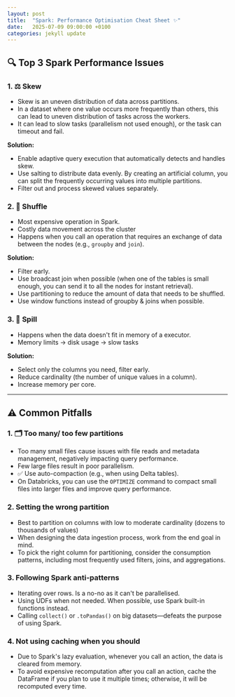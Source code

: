 ```yaml
---
layout: post
title:  "Spark: Performance Optimisation Cheat Sheet ✨"
date:   2025-07-09 09:00:00 +0100
categories: jekyll update
---
```


## 🔍 Top 3 Spark Performance Issues

### 1. ⚖️ Skew 
- Skew is an uneven distribution of data across partitions.
- In a dataset where one value occurs more frequently than others, this can lead to uneven distribution of tasks across the workers.
- It can lead to slow tasks (parallelism not used enough), or the task can timeout and fail.

**Solution:**
- Enable adaptive query execution that automatically detects and handles skew.
- Use salting to distribute data evenly. By creating an artificial column, you can split the frequently occurring values into multiple partitions.
- Filter out and process skewed values separately.

### 2. 🔄 Shuffle
- Most expensive operation in Spark.
- Costly data movement across the cluster
- Happens when you call an operation that requires an exchange of data between the nodes (e.g., `groupby` and `join`).

**Solution:**
- Filter early.
- Use broadcast join when possible (when one of the tables is small enough, you can send it to all the nodes for instant retrieval).
- Use partitioning to reduce the amount of data that needs to be shuffled.
- Use window functions instead of groupby & joins when possible.

### 3. 💾 Spill
- Happens when the data doesn't fit in memory of a executor.
- Memory limits → disk usage -> slow tasks

**Solution:**
- Select only the columns you need, filter early.
- Reduce cardinality (the number of unique values in a column).
- Increase memory per core.

---

## ⚠️ Common Pitfalls

### 1. 🗂️ Too many/ too few partitions 
- Too many small files cause issues with file reads and metadata management, negatively impacting query performance.
- Few large files result in poor parallelism.
- ✅ Use auto-compaction (e.g., when using Delta tables).
- On Databricks, you can use the `OPTIMIZE` command to compact small files into larger files and improve query performance.

### 2. Setting the wrong partition
- Best to partition on columns with low to moderate cardinality (dozens to thousands of values)
- When designing the data ingestion process, work from the end goal in mind.
- To pick the right column for partitioning, consider the consumption patterns, including most frequently used filters, joins, and aggregations.

### 3. Following Spark anti-patterns

- Iterating over rows. Is a no-no as it can't be parallelised.
- Using UDFs when not needed. When possible, use Spark built-in functions instead.
- Calling `collect()` or `.toPandas()` on big datasets—defeats the purpose of using Spark.

### 4. Not using caching when you should

- Due to Spark's lazy evaluation, whenever you call an action, the data is cleared from memory.
- To avoid expensive recomputation after you call an action, cache the DataFrame if you plan to use it multiple times; otherwise, it will be recomputed every time.
